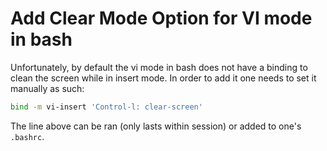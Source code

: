 # Add Clear Mode Option for VI mode in bash

Unfortunately, by default the vi mode in bash does not have a binding to clean the screen while in insert mode. In order
to add it one needs to set it manually as such:

```bash
bind -m vi-insert 'Control-l: clear-screen'
```

The line above can be ran (only lasts within session) or added to one's `.bashrc`.
